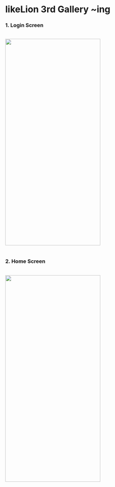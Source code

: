 # likeLion 3rd Gallery ~ing

### 1. Login Screen
<br/>
<img src="https://github.com/kangciu/uheung/assets/112779139/e49b3bc2-00a2-425e-aa71-1c8e01b153e6" width="300" height="650"/>

<br/>
<br/>

### 2. Home Screen
<br/>
<img src="https://github.com/kangciu/uheung/assets/112779139/8b8f7063-3688-41e2-b301-642903fe42c5" width="300" height="650"/>

